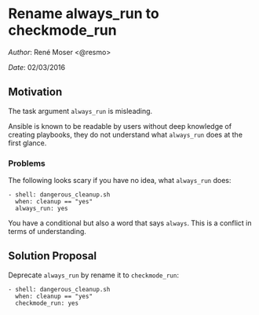 # Rename always_run to checkmode_run

*Author*: René Moser <@resmo>

*Date*: 02/03/2016

## Motivation

The task argument `always_run` is misleading.

Ansible is known to be readable by users without deep knowledge of creating playbooks, they do not understand
what `always_run` does at the first glance.

### Problems

The following looks scary if you have no idea, what `always_run` does:

```
- shell: dangerous_cleanup.sh
  when: cleanup == "yes"
  always_run: yes
```

You have a conditional but also a word that says `always`. This is a conflict in terms of understanding.

## Solution Proposal

Deprecate `always_run` by rename it to `checkmode_run`:

```
- shell: dangerous_cleanup.sh
  when: cleanup == "yes"
  checkmode_run: yes
```
